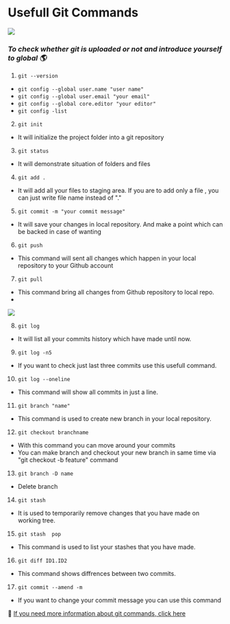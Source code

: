 # Usefull Git Commands
![](https://www.hostinger.web.tr/rehberler/wp-content/uploads/sites/6/2017/05/github-kullanimi-basit-git-komutlari-1-768x478.png)
### _To check whether git is uploaded or not and introduce yourself to global :earth_americas:_
1. `git --version`

 + `git config --global user.name "user name"`
 + `git config --global user.email "your email"`
 + `git config --global core.editor "your editor"`
 + `git config -list`

2. `git init`
 +  It will initialize the project folder into a git repository

3. `git status`
  * It will demonstrate situation of folders and files
4. `git add .`
  * It will add all your files to staging area. If you are to add only a file , you can just write file name instead of "."
5. `git commit -m "your commit message"`
  * It will save your changes in local repository. And make a point which can be backed in case of wanting

6. `git push`
  * This command will sent all changes which happen in your local repository to your Github account
  
7. `git pull`
  * This command bring  all changes from Github repository to local repo.
  *  <br>
![](https://miro.medium.com/max/1400/0*1P9u498jpjJ304lu.jpg)

8. `git log`
  * It will list all your commits history which have made until now.
9. `git log -n5`
  * If you want to check just last three commits use this usefull command.
10. `git log --oneline`
  * This command will show all commits in just a line.
11. `git branch "name"`
  * This command is used to create new branch in your local repository.
12. `git checkout branchname`
  * With this command you can move around your commits
  * You can make branch and checkout your new branch in same time via "git checkout -b feature" command
13. `git branch -D name`
  *  Delete branch
14. `git stash`
  * It is used to temporarily remove changes that you have made on working tree.
15. `git stash  pop`
  * This command is used to list your stashes that you have made.
16. `git diff ID1.ID2`
  * This command shows diffrences between two commits.
17. `git commit --amend -m`
 * If you want to change your commit message you can use this command
 
:round_pushpin: [If you need more information about git commands, click here](https://git-scm.com/book/en/v2)
